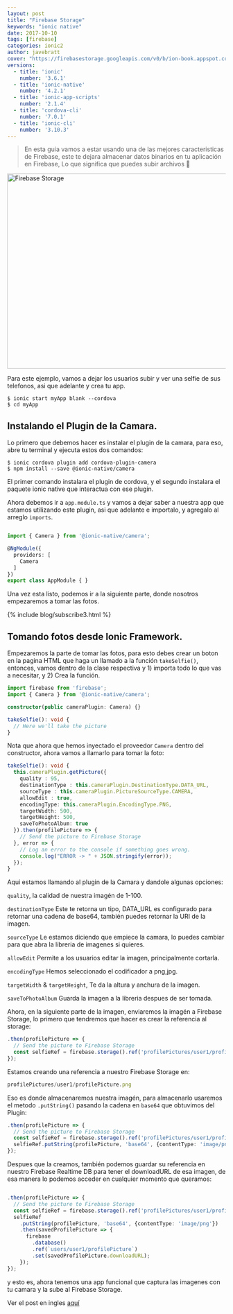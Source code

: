 ```yaml
---
layout: post
title: "Firebase Storage"
keywords: "ionic native"
date: 2017-10-10
tags: [firebase]
categories: ionic2
author: javebratt
cover: "https://firebasestorage.googleapis.com/v0/b/ion-book.appspot.com/o/posts%2F2017-10-10-firebase-storage%2FFirebase%20Storage%20y%20Ionic.png?alt=media&token=71f774a1-7096-41f8-ae02-3f81f29d8466"
versions:
  - title: 'ionic'
    number: '3.6.1'
  - title: 'ionic-native'
    number: '4.2.1'
  - title: 'ionic-app-scripts'
    number: '2.1.4'
  - title: 'cordova-cli'
    number: '7.0.1'
  - title: 'ionic-cli'
    number: '3.10.3'
---
```


> En esta guia vamos a estar usando una de las mejores caracteristicas de Firebase, este te dejara almacenar datos binarios en tu aplicación en Firebase, Lo que significa que puedes subir archivos 🙂
<!--summary-->

<img width="810" height="450" class="responsive" src="https://firebasestorage.googleapis.com/v0/b/ion-book.appspot.com/o/posts%2F2017-10-10-firebase-storage%2FFirebase%20Storage%20y%20Ionic.png?alt=media&token=71f774a1-7096-41f8-ae02-3f81f29d8466" alt="Firebase Storage">

 

Para este ejemplo, vamos a dejar los usuarios subir y ver una selfie de sus telefonos, asi que adelante y crea tu app.

````
$ ionic start myApp blank --cordova
$ cd myApp
````

## Instalando el Plugin de la Camara.

Lo primero que debemos hacer es instalar el plugin de la camara, para eso, abre tu terminal y ejecuta estos dos comandos:

````
$ ionic cordova plugin add cordova-plugin-camera
$ npm install --save @ionic-native/camera
````

El primer comando instalara el plugin de cordova, y el segundo instalara el paquete ionic native que interactua con ese plugin.

Ahora debemos ir a ```app.module.ts``` y vamos a dejar saber a nuestra app que estamos utilizando este plugin, asi que adelante e importalo, y agregalo al arreglo ```imports```.

````ts

import { Camera } from '@ionic-native/camera';

@NgModule({
  providers: [
    Camera
  ]
})
export class AppModule { }

````

Una vez esta listo, podemos ir a la siguiente parte, donde nosotros empezaremos a tomar las fotos.

{% include blog/subscribe3.html %}

## Tomando fotos desde Ionic Framework.

Empezaremos la parte de tomar las fotos, para esto debes crear un boton en la pagina HTML que haga un llamado a la función ```takeSelfie()```, entonces, vamos dentro de la clase respectiva y 1) importa todo lo que vas a necesitar, y 2) Crea la función.

````ts
import firebase from 'firebase';
import { Camera } from '@ionic-native/camera';

constructor(public cameraPlugin: Camera) {}

takeSelfie(): void {
  // Here we'll take the picture
}
````

Nota que ahora que hemos inyectado el proveedor ```Camera``` dentro del constructor, ahora vamos a llamarlo para tomar la foto:

````ts
takeSelfie(): void {
  this.cameraPlugin.getPicture({
    quality : 95,
    destinationType : this.cameraPlugin.DestinationType.DATA_URL,
    sourceType : this.cameraPlugin.PictureSourceType.CAMERA,
    allowEdit : true,
    encodingType: this.cameraPlugin.EncodingType.PNG,
    targetWidth: 500,
    targetHeight: 500,
    saveToPhotoAlbum: true
  }).then(profilePicture => {
    // Send the picture to Firebase Storage
  }, error => {
    // Log an error to the console if something goes wrong.
    console.log("ERROR -> " + JSON.stringify(error));
  });
}
````

Aqui estamos llamando al plugin de la Camara y dandole algunas opciones:

```quality```, la calidad de nuestra imagén de 1-100.

```destinationType``` Este te retorna un tipo, DATA_URL es configurado para retornar una cadena de base64, también puedes retornar la URI de la imagen. 

```sourceType``` Le estamos diciendo que empiece la camara, lo puedes cambiar para que abra la libreria de imagenes si quieres.

```allowEdit``` Permite a los usuarios editar la imagen, principalmente cortarla.

```encodingType``` Hemos seleccionado el codificador a png,jpg.

```targetWidth``` & ```targetHeight```, Te da la altura y anchura de la imagen.

```saveToPhotoAlbum``` Guarda la imagen a la libreria despues de ser tomada.

Ahora, en la siguiente parte de la imagen, enviaremos la imagén a Firebase Storage, lo primero que tendremos que hacer es crear la referencia al storage:

````ts
.then(profilePicture => {
  // Send the picture to Firebase Storage
  const selfieRef = firebase.storage().ref('profilePictures/user1/profilePicture.png');
});
````
Estamos creando una referencia a nuestro Firebase Storage en:

````ts
profilePictures/user1/profilePicture.png
````
Eso es donde almacenaremos nuestra imagén, para almacenarlo usaremos el metodo ```.putString()``` pasando la cadena en ```base64``` que obtuvimos del Plugin:

````ts
.then(profilePicture => {
  // Send the picture to Firebase Storage
  const selfieRef = firebase.storage().ref('profilePictures/user1/profilePicture.png');
  selfieRef.putString(profilePicture, 'base64', {contentType: 'image/png'});
});
````

Despues que la creamos, también podemos guardar su referencia en nuestro Firebase Realtime DB para tener el downloadURL de esa imagen, de esa manera lo podemos acceder en cualquier momento que queramos:

````ts

.then(profilePicture => {
  // Send the picture to Firebase Storage
  const selfieRef = firebase.storage().ref('profilePictures/user1/profilePicture.png');
  selfieRef
    .putString(profilePicture, 'base64', {contentType: 'image/png'})
    .then(savedProfilePicture => {
      firebase
        .database()
        .ref(`users/user1/profilePicture`)
        .set(savedProfilePicture.downloadURL);
    });
});

````

y esto es,  ahora tenemos una app funcional que captura las imagenes con tu camara y la sube al Firebase Storage.

Ver el post en ingles [aquí](https://javebratt.com/firebase-storage-ionic-camera/)